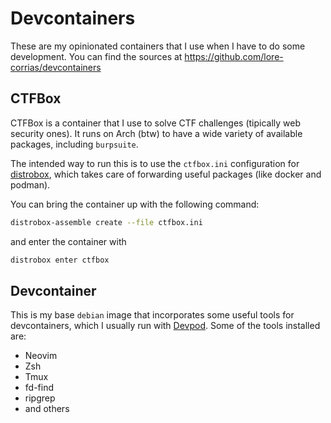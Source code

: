 # Devcontainers

These are my opinionated containers that I use when I have to do some development.
You can find the sources at https://github.com/lore-corrias/devcontainers

## CTFBox

CTFBox is a container that I use to solve CTF challenges (tipically web security ones).
It runs on Arch (btw) to have a wide variety of available packages, including `burpsuite`.

The intended way to run this is to use the `ctfbox.ini` configuration for [distrobox](https://distrobox.it),
which takes care of forwarding useful packages (like docker and podman).

You can bring the container up with the following command:

```sh
distrobox-assemble create --file ctfbox.ini
```

and enter the container with


```sh
distrobox enter ctfbox
```

## Devcontainer

This is my base `debian` image that incorporates some useful tools for devcontainers,
which I usually run with [Devpod](https://devpod.sh). Some of the tools installed are:

- Neovim
- Zsh
- Tmux
- fd-find
- ripgrep
- and others
